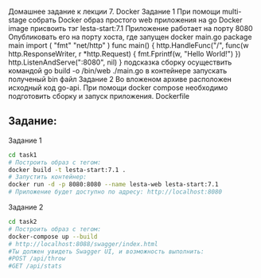 Домашнее задание к лекции 7. Docker
Задание 1
При помощи multi-stage собрать Docker образ простого web приложения на go
Docker image присвоить тэг lesta-start:7.1
Приложение работает на порту 8080
Опубликовать его на порту хоста, где запущен docker
main.go
package main
import (
 "fmt"
 "net/http"
)
func main() {
 http.HandleFunc("/", func(w http.ResponseWriter, r *http.Request) {
 fmt.Fprintf(w, "Hello World!")
 })
 http.ListenAndServe(":8080", nil)
}
подсказка
сборку осуществить командой 
go build -o /bin/web ./main.go
в контейнере запускать полученый bin файл
Задание 2
Во вложеном архиве расположен исходный код go-api. При помощи docker compose необходимо подготовить сборку и 
запуск приложения.
Dockerfile

## Задание:
Задание 1
```bash
cd task1
# Построить образ с тегом:
docker build -t lesta-start:7.1 .
# Запустить контейнер:
docker run -d -p 8080:8080 --name lesta-web lesta-start:7.1
# Приложение будет доступно по адресу: http://localhost:8080
```

Задание 2
```bash
cd task2
# Построить образ с тегом:
docker-compose up --build
# http://localhost:8088/swagger/index.html
#Ты должен увидеть Swagger UI, и возможность выполнить:
#POST /api/throw
#GET /api/stats
```